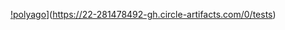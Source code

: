 
[!polyago](https://circleci.com/gh/polyago/dz1.svg?style=svg)](https://22-281478492-gh.circle-artifacts.com/0/tests)
